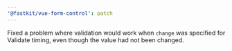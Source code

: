 ```yaml
---
'@fastkit/vue-form-control': patch
---
```


Fixed a problem where validation would work when `change` was specified for Validate timing, even though the value had not been changed.
